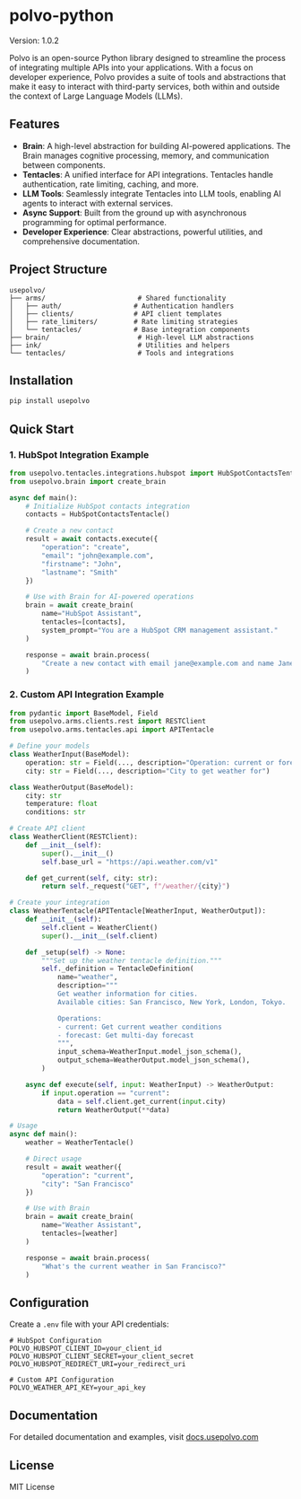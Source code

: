 # polvo-python

Version: 1.0.2

Polvo is an open-source Python library designed to streamline the process of integrating multiple APIs into your applications. With a focus on developer experience, Polvo provides a suite of tools and abstractions that make it easy to interact with third-party services, both within and outside the context of Large Language Models (LLMs).

## Features

- **Brain**: A high-level abstraction for building AI-powered applications. The Brain manages cognitive processing, memory, and communication between components.
- **Tentacles**: A unified interface for API integrations. Tentacles handle authentication, rate limiting, caching, and more.
- **LLM Tools**: Seamlessly integrate Tentacles into LLM tools, enabling AI agents to interact with external services.
- **Async Support**: Built from the ground up with asynchronous programming for optimal performance.
- **Developer Experience**: Clear abstractions, powerful utilities, and comprehensive documentation.

## Project Structure

```
usepolvo/
├── arms/                       # Shared functionality
│   ├── auth/                  # Authentication handlers
│   ├── clients/               # API client templates
│   ├── rate_limiters/         # Rate limiting strategies
│   └── tentacles/             # Base integration components
├── brain/                      # High-level LLM abstractions
├── ink/                        # Utilities and helpers
└── tentacles/                  # Tools and integrations
```

## Installation

```bash
pip install usepolvo
```

## Quick Start

### 1. HubSpot Integration Example

```python
from usepolvo.tentacles.integrations.hubspot import HubSpotContactsTentacle
from usepolvo.brain import create_brain

async def main():
    # Initialize HubSpot contacts integration
    contacts = HubSpotContactsTentacle()

    # Create a new contact
    result = await contacts.execute({
        "operation": "create",
        "email": "john@example.com",
        "firstname": "John",
        "lastname": "Smith"
    })

    # Use with Brain for AI-powered operations
    brain = await create_brain(
        name="HubSpot Assistant",
        tentacles=[contacts],
        system_prompt="You are a HubSpot CRM management assistant."
    )

    response = await brain.process(
        "Create a new contact with email jane@example.com and name Jane Doe"
    )
```

### 2. Custom API Integration Example

```python
from pydantic import BaseModel, Field
from usepolvo.arms.clients.rest import RESTClient
from usepolvo.arms.tentacles.api import APITentacle

# Define your models
class WeatherInput(BaseModel):
    operation: str = Field(..., description="Operation: current or forecast")
    city: str = Field(..., description="City to get weather for")

class WeatherOutput(BaseModel):
    city: str
    temperature: float
    conditions: str

# Create API client
class WeatherClient(RESTClient):
    def __init__(self):
        super().__init__()
        self.base_url = "https://api.weather.com/v1"

    def get_current(self, city: str):
        return self._request("GET", f"/weather/{city}")

# Create your integration
class WeatherTentacle(APITentacle[WeatherInput, WeatherOutput]):
    def __init__(self):
        self.client = WeatherClient()
        super().__init__(self.client)

    def _setup(self) -> None:
        """Set up the weather tentacle definition."""
        self._definition = TentacleDefinition(
            name="weather",
            description="""
            Get weather information for cities.
            Available cities: San Francisco, New York, London, Tokyo.

            Operations:
            - current: Get current weather conditions
            - forecast: Get multi-day forecast
            """,
            input_schema=WeatherInput.model_json_schema(),
            output_schema=WeatherOutput.model_json_schema(),
        )

    async def execute(self, input: WeatherInput) -> WeatherOutput:
        if input.operation == "current":
            data = self.client.get_current(input.city)
            return WeatherOutput(**data)

# Usage
async def main():
    weather = WeatherTentacle()

    # Direct usage
    result = await weather({
        "operation": "current",
        "city": "San Francisco"
    })

    # Use with Brain
    brain = await create_brain(
        name="Weather Assistant",
        tentacles=[weather]
    )

    response = await brain.process(
        "What's the current weather in San Francisco?"
    )
```

## Configuration

Create a `.env` file with your API credentials:

```env
# HubSpot Configuration
POLVO_HUBSPOT_CLIENT_ID=your_client_id
POLVO_HUBSPOT_CLIENT_SECRET=your_client_secret
POLVO_HUBSPOT_REDIRECT_URI=your_redirect_uri

# Custom API Configuration
POLVO_WEATHER_API_KEY=your_api_key
```

## Documentation

For detailed documentation and examples, visit [docs.usepolvo.com](https://docs.usepolvo.com)

## License

MIT License
